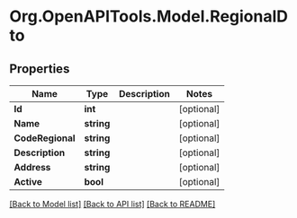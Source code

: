 # Org.OpenAPITools.Model.RegionalDto

## Properties

Name | Type | Description | Notes
------------ | ------------- | ------------- | -------------
**Id** | **int** |  | [optional] 
**Name** | **string** |  | [optional] 
**CodeRegional** | **string** |  | [optional] 
**Description** | **string** |  | [optional] 
**Address** | **string** |  | [optional] 
**Active** | **bool** |  | [optional] 

[[Back to Model list]](../../README.md#documentation-for-models) [[Back to API list]](../../README.md#documentation-for-api-endpoints) [[Back to README]](../../README.md)

